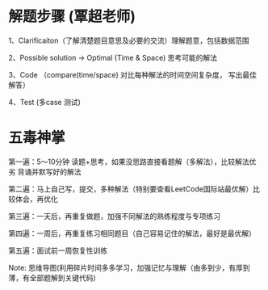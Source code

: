 # 解题步骤 (覃超老师)
1、Clarificaiton（了解清楚题目意思及必要的交流）理解题意，包括数据范围

2、Possible solution -> Optimal (Time & Space) 思考可能的解法

3、Code （compare(time/space) 对比每种解法的时间空间复杂度， 写出最佳解答）

4、Test (多case 测试)

# 五毒神掌
第一遍：5～10分钟 读题+思考，如果没思路直接看题解（多解法），比较解法优劣 背诵并默写好的解法

第二遍：马上自己写，提交，多种解法（特别要查看LeetCode国际站最优解）比较体会，再优化

第三遍：一天后，再重复做题，加强不同解法的熟练程度与专项练习

第四遍：一周后，再重复练习相同题目（自己容易记住的解法，最好是最优解）

第五遍：面试前一周恢复性训练

Note: 思维导图(利用碎片时间多多学习，加强记忆与理解（由多到少，有厚到薄，有全部题解到关键代码)
